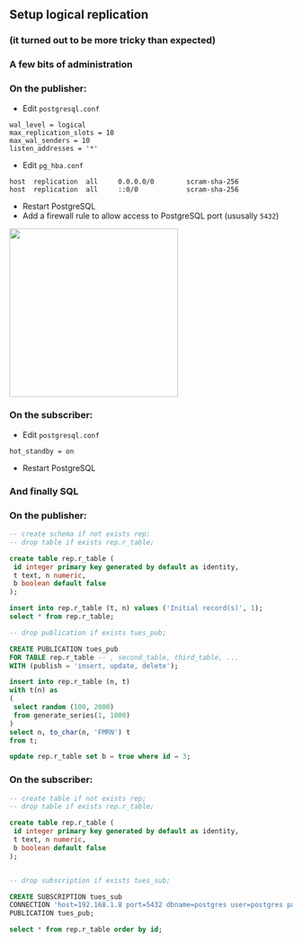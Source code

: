 ## Setup logical replication
### (it turned out to be more tricky than expected)

### A few bits of administration
### On the publisher:
- Edit `postgresql.conf`
```
wal_level = logical
max_replication_slots = 10
max_wal_senders = 10
listen_addresses = '*'
```
- Edit `pg_hba.conf`
```
host  replication  all     0.0.0.0/0        scram-sha-256
host  replication  all     ::0/0            scram-sha-256
```
- Restart PostgreSQL
- Add a firewall rule to allow access to PostgreSQL port (ususally `5432`)
<image src="https://github.com/user-attachments/assets/612161bc-091f-4d12-a227-6b151b9a2284" width=300px>

### On the subscriber:  
- Edit `postgresql.conf`
```
hot_standby = on
```
- Restart PostgreSQL

### And finally SQL
### On the publisher:
```sql
-- create schema if not exists rep;
-- drop table if exists rep.r_table;

create table rep.r_table (
 id integer primary key generated by default as identity, 
 t text, n numeric,
 b boolean default false
);

insert into rep.r_table (t, n) values ('Initial record(s)', 1);
select * from rep.r_table;

-- drop publication if exists tues_pub;

CREATE PUBLICATION tues_pub
FOR TABLE rep.r_table -- , second_table, third_table, ...
WITH (publish = 'insert, update, delete');

insert into rep.r_table (n, t) 
with t(n) as 
(
 select random (100, 2000)
 from generate_series(1, 1000)
)
select n, to_char(n, 'FMRN') t
from t;

update rep.r_table set b = true where id = 3;
```
### On the subscriber:  
```sql
-- create table if not exists rep;
-- drop table if exists rep.r_table;

create table rep.r_table (
 id integer primary key generated by default as identity,
 t text, n numeric,
 b boolean default false
);


-- drop subscription if exists tues_sub;

CREATE SUBSCRIPTION tues_sub
CONNECTION 'host=192.168.1.8 port=5432 dbname=postgres user=postgres password=********'
PUBLICATION tues_pub;

select * from rep.r_table order by id;
```
